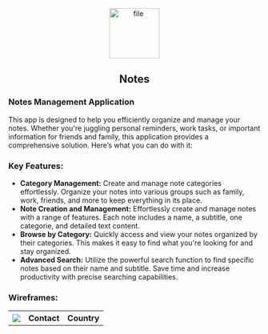 <div align="center">
  <img src="https://github.com/user-attachments/assets/1778fe8b-e3c0-46ec-b688-e17e41648be5" alt="file" width="100" height="100" />
  <h2>Notes</h2>
</div>

<div>
  <h3>Notes Management Application</h3>
  This app is designed to help you efficiently organize and manage your notes. Whether you're juggling personal reminders, work tasks, or important information for friends and family, this application provides a      comprehensive solution. Here’s what you can do with it:
</div>

<div>
  <h3>Key Features:</h3>
  <ul>
  <li><strong>Category Management:</strong> Create and manage note categories effortlessly. Organize your notes into various groups such as family, work, friends, and more to keep everything in its place.</li>
  <li><strong>Note Creation and Management:</strong> Effortlessly create and manage notes with a range of features. Each note includes a name, a subtitle, one categorie, and detailed text content.</li>
  <li><strong>Browse by Category:</strong> Quickly access and view your notes organized by their categories. This makes it easy to find what you're looking for and stay organized.</li>
  <li><strong>Advanced Search:</strong> Utilize the powerful search function to find specific notes based on their name and subtitle. Save time and increase productivity with precise searching capabilities.</li>
</ul>
</div>

<div>
  <h3>Wireframes:</h3>
  <table>
  <tr>
    <th><img src="https://github.com/user-attachments/assets/c7291601-5519-49a8-8cad-db50d841358c"></th>
    <th>Contact</th>
    <th>Country</th>
  </tr>
</div>


